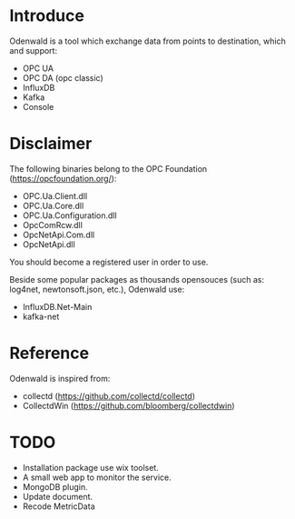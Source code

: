 # Introduce
Odenwald is a tool which exchange data from points to destination, which and support:
- OPC UA
- OPC DA (opc classic)
- InfluxDB
- Kafka
- Console

# Disclaimer
The following binaries belong to the OPC Foundation (https://opcfoundation.org/):

- OPC.Ua.Client.dll
- OPC.Ua.Core.dll
- OPC.Ua.Configuration.dll
- OpcComRcw.dll
- OpcNetApi.Com.dll
- OpcNetApi.dll

You should become a registered user in order to use.

Beside some popular packages as thousands opensouces (such as: log4net, newtonsoft.json, etc.), Odenwald use:
- InfluxDB.Net-Main
- kafka-net

# Reference
Odenwald is inspired from:
- collectd (https://github.com/collectd/collectd)
- CollectdWin (https://github.com/bloomberg/collectdwin)
# TODO
- Installation package use wix toolset.
- A small web app to monitor the service.
- MongoDB plugin.
- Update document. 
- Recode MetricData


